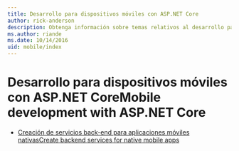 ```yaml
---
title: Desarrollo para dispositivos móviles con ASP.NET Core
author: rick-anderson
description: Obtenga información sobre temas relativos al desarrollo para dispositivos móviles con ASP.NET Core.
ms.author: riande
ms.date: 10/14/2016
uid: mobile/index
---
```

# <a name="mobile-development-with-aspnet-core"></a><span data-ttu-id="fad83-103">Desarrollo para dispositivos móviles con ASP.NET Core</span><span class="sxs-lookup"><span data-stu-id="fad83-103">Mobile development with ASP.NET Core</span></span>

*   [<span data-ttu-id="fad83-104">Creación de servicios back-end para aplicaciones móviles nativas</span><span class="sxs-lookup"><span data-stu-id="fad83-104">Create backend services for native mobile apps</span></span>](native-mobile-backend.md)
